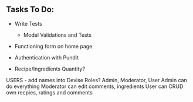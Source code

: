 ## Tasks To Do: 

- Write Tests
    - Model Validations and Tests

- Functioning form on home page

- Authentication with Pundit

- Recipe/Ingredients Quantity?

USERS - add names into Devise
  Roles? 
  Admin, Moderator, User
  Admin can do everything
  Moderator can edit comments, ingredients
  User can CRUD own recpies, ratings and comments
